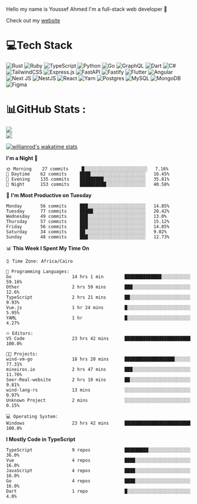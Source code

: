 Hello my name is Youssef Ahmed I'm a full-stack web developer 👋

Check out my [website](https://youssefahmed.vercel.app)
 
# 💻Tech Stack

![Rust](https://img.shields.io/badge/rust-%23000000.svg?style=for-the-badge&logo=rust&logoColor=white) ![Ruby](https://img.shields.io/badge/ruby-%23CC342D.svg?style=for-the-badge&logo=ruby&logoColor=white) ![TypeScript](https://img.shields.io/badge/typescript-%23007ACC.svg?style=for-the-badge&logo=typescript&logoColor=white) ![Python](https://img.shields.io/badge/python-3670A0?style=for-the-badge&logo=python&logoColor=ffdd54) ![Go](https://img.shields.io/badge/go-%2300ADD8.svg?style=for-the-badge&logo=go&logoColor=white) ![GraphQL](https://img.shields.io/badge/-GraphQL-E10098?style=for-the-badge&logo=graphql&logoColor=white) ![Dart](https://img.shields.io/badge/dart-%230175C2.svg?style=for-the-badge&logo=dart&logoColor=white) ![C#](https://img.shields.io/badge/c%23-%23239120.svg?style=for-the-badge&logo=c-sharp&logoColor=white) ![TailwindCSS](https://img.shields.io/badge/tailwindcss-%2338B2AC.svg?style=for-the-badge&logo=tailwind-css&logoColor=white) ![Express.js](https://img.shields.io/badge/express.js-%23404d59.svg?style=for-the-badge&logo=express&logoColor=%2361DAFB) ![FastAPI](https://img.shields.io/badge/FastAPI-005571?style=for-the-badge&logo=fastapi) ![Fastify](https://img.shields.io/badge/fastify-%23000000.svg?style=for-the-badge&logo=fastify&logoColor=white) ![Flutter](https://img.shields.io/badge/Flutter-%2302569B.svg?style=for-the-badge&logo=Flutter&logoColor=white) ![Angular](https://img.shields.io/badge/angular-%23DD0031.svg?style=for-the-badge&logo=angular&logoColor=white) ![Next JS](https://img.shields.io/badge/Next-black?style=for-the-badge&logo=next.js&logoColor=white) ![NestJS](https://img.shields.io/badge/nestjs-%23E0234E.svg?style=for-the-badge&logo=nestjs&logoColor=white) ![React](https://img.shields.io/badge/react-%2320232a.svg?style=for-the-badge&logo=react&logoColor=%2361DAFB) ![Yarn](https://img.shields.io/badge/yarn-%232C8EBB.svg?style=for-the-badge&logo=yarn&logoColor=white) ![Postgres](https://img.shields.io/badge/postgres-%23316192.svg?style=for-the-badge&logo=postgresql&logoColor=white) ![MySQL](https://img.shields.io/badge/mysql-%2300f.svg?style=for-the-badge&logo=mysql&logoColor=white) ![MongoDB](https://img.shields.io/badge/MongoDB-%234ea94b.svg?style=for-the-badge&logo=mongodb&logoColor=white)     ![Figma](https://img.shields.io/badge/figma-%23F24E1E.svg?style=for-the-badge&logo=figma&logoColor=white)

# 📊GitHub Stats :

![](https://github-readme-stats.vercel.app/api?username=joetifa2003&theme=tokyonight&hide_border=false&include_all_commits=false&count_private=false)<br/>
![](https://github-readme-streak-stats.herokuapp.com/?user=joetifa2003&theme=tokyonight&hide_border=false)<br/>

[![willianrod's wakatime stats](https://github-readme-stats.vercel.app/api/wakatime?username=joetifa2003&layout=compact)](https://github.com/anuraghazra/github-readme-stats)
<!--START_SECTION:waka-->
**I'm a Night 🦉** 

```text
🌞 Morning    27 commits     █░░░░░░░░░░░░░░░░░░░░░░░░   7.16% 
🌆 Daytime    62 commits     ████░░░░░░░░░░░░░░░░░░░░░   16.45% 
🌃 Evening    135 commits    █████████░░░░░░░░░░░░░░░░   35.81% 
🌙 Night      153 commits    ██████████░░░░░░░░░░░░░░░   40.58%

```
📅 **I'm Most Productive on Tuesday** 

```text
Monday       56 commits     ███░░░░░░░░░░░░░░░░░░░░░░   14.85% 
Tuesday      77 commits     █████░░░░░░░░░░░░░░░░░░░░   20.42% 
Wednesday    49 commits     ███░░░░░░░░░░░░░░░░░░░░░░   13.0% 
Thursday     57 commits     ███░░░░░░░░░░░░░░░░░░░░░░   15.12% 
Friday       56 commits     ███░░░░░░░░░░░░░░░░░░░░░░   14.85% 
Saturday     34 commits     ██░░░░░░░░░░░░░░░░░░░░░░░   9.02% 
Sunday       48 commits     ███░░░░░░░░░░░░░░░░░░░░░░   12.73%

```


📊 **This Week I Spent My Time On** 

```text
⌚︎ Time Zone: Africa/Cairo

💬 Programming Languages: 
Go                       14 hrs 1 min        ██████████████░░░░░░░░░░░   59.16% 
Other                    2 hrs 59 mins       ███░░░░░░░░░░░░░░░░░░░░░░   12.6% 
TypeScript               2 hrs 21 mins       ██░░░░░░░░░░░░░░░░░░░░░░░   9.93% 
Vue.js                   1 hr 24 mins        █░░░░░░░░░░░░░░░░░░░░░░░░   5.95% 
YAML                     1 hr                █░░░░░░░░░░░░░░░░░░░░░░░░   4.27%

🔥 Editors: 
VS Code                  23 hrs 42 mins      █████████████████████████   100.0%

🐱‍💻 Projects: 
wind-vm-go               18 hrs 20 mins      ███████████████████░░░░░░   77.31% 
mineiros.io              2 hrs 47 mins       ███░░░░░░░░░░░░░░░░░░░░░░   11.76% 
Seer-Real-website        2 hrs 19 mins       ██░░░░░░░░░░░░░░░░░░░░░░░   9.81% 
wind-lang-rs             13 mins             ░░░░░░░░░░░░░░░░░░░░░░░░░   0.97% 
Unknown Project          2 mins              ░░░░░░░░░░░░░░░░░░░░░░░░░   0.15%

💻 Operating System: 
Windows                  23 hrs 42 mins      █████████████████████████   100.0%

```

**I Mostly Code in TypeScript** 

```text
TypeScript               9 repos             █████████░░░░░░░░░░░░░░░░   36.0% 
Vue                      4 repos             ████░░░░░░░░░░░░░░░░░░░░░   16.0% 
JavaScript               4 repos             ████░░░░░░░░░░░░░░░░░░░░░   16.0% 
Go                       4 repos             ████░░░░░░░░░░░░░░░░░░░░░   16.0% 
Dart                     1 repo              █░░░░░░░░░░░░░░░░░░░░░░░░   4.0%

```



<!--END_SECTION:waka-->
